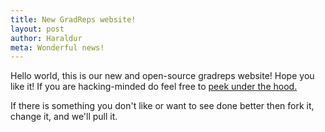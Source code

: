 ```yaml
---
title: New GradReps website!
layout: post
author: Haraldur
meta: Wonderful news!
---
```


Hello world, this is our new and open-source gradreps website! Hope you like it! If you are hacking-minded do feel free to [peek under the hood.](https://github.com/UCSB-CS-Graduate-Representatives/UCSB-CS-Graduate-Representatives.github.io)

If there is something you don't like or want to see done better then fork it, change it, and we'll pull it. 
